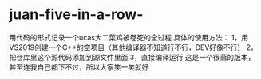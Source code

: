 # juan-five-in-a-row-
用代码的形式记录一个ucas大二菜鸡被卷死的全过程
具体的使用方法：
1，用VS2019创建一个C++的空项目（其他编译器不知道行不行，DEV好像不行）
2，把仓库里这个源代码添加到源文件里面
3，直接编译运行
这是一个很蒻的版本，甚至连我自己都下不过，所以大家笑一笑就好
